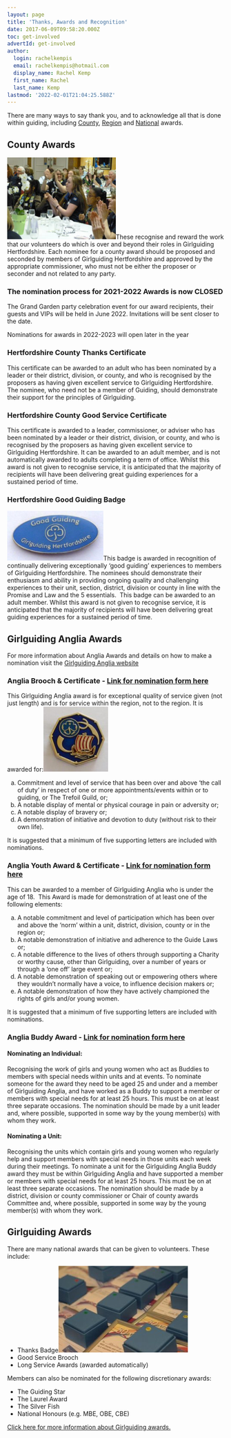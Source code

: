 ```yaml
---
layout: page
title: 'Thanks, Awards and Recognition'
date: 2017-06-09T09:58:20.000Z
toc: get-involved
advertId: get-involved
author:
  login: rachelkempis
  email: rachelkempis@hotmail.com
  display_name: Rachel Kemp
  first_name: Rachel
  last_name: Kemp
lastmod: '2022-02-01T21:04:25.588Z'
---
```

<div class="lead">There are many ways to say thank you, and to acknowledge
    all that is done within guiding, including <a href="#county">County</a>, <a href="#region">Region</a> and
    <a href="#national">National</a> awards. </div>
<h2 id="county">County Awards</h2>
<img class="alignright wp-image-3060 " src="/wp-content/uploads/2019/05/p1140471_46955040804_o-300x225.jpg" alt="" width="252" height="189" />These recognise and reward the work that our volunteers do which is over and beyond their roles in Girlguiding Hertfordshire. Each nominee for a county award should be proposed and seconded by members of Girlguiding Hertfordshire and approved by the appropriate commissioner, who must not be either the proposer or seconder and not related to any party.

### The nomination process for 2021-2022 Awards is now CLOSED
The Grand Garden party celebration event for our award recipients, their guests and VIPs will be held in June 2022. Invitations will be sent closer to the date.

Nominations for awards in 2022-2023 will open later in the year

### Hertfordshire County Thanks Certificate

This certificate can be awarded to an adult who has been nominated by a leader or their district, division, or county, and who is recognised by the proposers as having given excellent service to Girlguiding Hertfordshire. The nominee, who need not be a member of Guiding, should demonstrate their support for the principles of Girlguiding.

### Hertfordshire County Good Service Certificate

This certificate is awarded to a leader, commissioner, or adviser who has been nominated by a leader or their district, division, or county, and who is recognised by the proposers as having given excellent service to Girlguiding Hertfordshire. It can be awarded to an adult member, and is not automatically awarded to adults completing a term of office. Whilst this award is not given to recognise service, it is anticipated that the majority of recipients will have been delivering great guiding experiences for a sustained period of time.

### Hertfordshire Good Guiding Badge
<img class="wp-image-1866 alignleft" src="/wp-content/uploads/2017/06/Goodguidingbadge-300x155.jpg" alt="" width="223" height="115" />This badge is awarded in recognition of continually delivering exceptionally ‘good guiding’ experiences to members of Girlguiding Hertfordshire. The nominees should demonstrate their enthusiasm and ability in providing ongoing quality and challenging experiences to their unit, section, district, division or county in line with the Promise and Law and the 5 essentials.  This badge can be awarded to an adult member. Whilst this award is not given to recognise service, it is anticipated that the majority of recipients will have been delivering great guiding experiences for a sustained period of time.

<h2 id="region">Girlguiding Anglia Awards</h2>
For more information about Anglia Awards and details on how to make a nomination visit the <a href="https://www.girlguiding-anglia.org.uk/resource/thanks-and-recognition-overview" target="_blank" rel="noopener">Girlguiding Anglia website</a>
<h3>Anglia Brooch & Certificate - <a href="https://www.girlguiding-anglia.org.uk/resource/anglia-brooch-nomination-form" target="_blank" rel="noopener">Link for nomination form here</a></h3>
This Girlguiding Anglia award is for exceptional quality of service given (not just length) and is for service within the region, not to the region. It is awarded for:<img class="alignright wp-image-1867 size-thumbnail" src="/wp-content/uploads/2017/06/Angliabrooch-150x150.jpg" alt="" width="150" height="150" /> 
<ol type="a">
<li>Commitment and level of service that has been over and above ‘the call of duty’ in respect of one or more appointments/events within or to guiding, or The Trefoil Guild, or; </li>
<li>A notable display of mental or physical courage in pain or adversity or;</li> 
<li>A notable display of bravery or;</li>
<li>A demonstration of initiative and devotion to duty (without risk to their own life). </li>
</ol>

It is suggested that a minimum of five supporting letters are included with nominations.

<h3>Anglia Youth Award & Certificate - <a href="https://www.girlguiding-anglia.org.uk/resource/anglia-youth-award-nomination-form" target="_blank" rel="noopener">Link for nomination form here</a></h3>
This can be awarded to a member of Girlguiding Anglia who is under the age of 18.  This Award is made for demonstration of at least one of the following elements: 
<ol type="a">
<li>A notable commitment and level of participation which has been over and above the ‘norm’ within a unit, district, division, county or in the region or;</li>
<li>A notable demonstration of initiative and adherence to the Guide Laws or;</li>
<li>A notable difference to the lives of others through supporting a Charity or worthy cause, other than Girlguiding, over a number of years or through a ‘one off’ large event or;</li>
<li>A notable demonstration of speaking out or empowering others where they wouldn’t normally have a voice, to influence decision makers or;</li>
<li>A notable demonstration of how they have actively championed the rights of girls and/or young women.</li>
</ol>

 It is suggested that a minimum of five supporting letters are included with nominations.

<h3>Anglia Buddy Award - <a href="https://www.girlguiding-anglia.org.uk/resource/anglia-buddy-award-nomination-form" target="_blank" rel="noopener">Link for nomination form here</a></h3>

#### Nominating an Individual:

Recognising the work of girls and young women who act as Buddies to members with special needs within units and at events. To nominate someone for the award they need to be aged 25 and under and a member of Girlguiding Anglia, and have worked as a Buddy to support a member or members with special needs for at least 25 hours. This must be on at least three separate occasions. The nomination should be made by a unit leader and, where possible, supported in some way by the young member(s) with whom they work.

#### Nominating a Unit:

Recognising the units which contain girls and young women who regularly help and support members with special needs in those units each week during their meetings. To nominate a unit for the Girlguiding Anglia Buddy award they must be within Girlguiding Anglia and have supported a member or members with special needs for at least 25 hours. This must be on at least three separate occasions. The nomination should be made by a district, division or county commissioner or Chair of county awards Committee and, where possible, supported in some way by the young member(s) with whom they work.

<h2 id="national">Girlguiding Awards</h2>
There are many national awards that can be given to volunteers. These include:

- Thanks Badge<img class="size-medium wp-image-1847 alignright" src="/wp-content/uploads/2017/06/service16-300x200.jpg" alt="" width="300" height="200" /> 
- Good Service Brooch 
- Long Service Awards (awarded automatically) 

Members can also be nominated for the following discretionary awards: 

- The Guiding Star
- The Laurel Award
- The Silver Fish
- National Honours (e.g. MBE, OBE, CBE) 

<a href="https://www.girlguiding.org.uk/making-guiding-happen/running-your-unit/managing-your-team/awards-and-recognition/" target="_blank" rel="noopener noreferrer">Click here for more information about Girlguiding awards.</a>